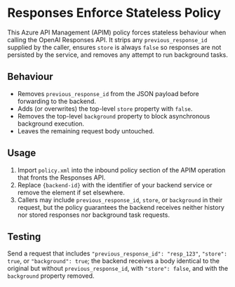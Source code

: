 # Responses Enforce Stateless Policy

This Azure API Management (APIM) policy forces stateless behaviour when calling the OpenAI Responses API. It strips any `previous_response_id` supplied by the caller, ensures `store` is always `false` so responses are not persisted by the service, and removes any attempt to run background tasks.

## Behaviour

- Removes `previous_response_id` from the JSON payload before forwarding to the backend.
- Adds (or overwrites) the top-level `store` property with `false`.
- Removes the top-level `background` property to block asynchronous background execution.
- Leaves the remaining request body untouched.

## Usage

1. Import `policy.xml` into the inbound policy section of the APIM operation that fronts the Responses API.
2. Replace `{backend-id}` with the identifier of your backend service or remove the element if set elsewhere.
3. Callers may include `previous_response_id`, `store`, or `background` in their request, but the policy guarantees the backend receives neither history nor stored responses nor background task requests.

## Testing

Send a request that includes `"previous_response_id": "resp_123"`, `"store": true`, or `"background": true`; the backend receives a body identical to the original but without `previous_response_id`, with `"store": false`, and with the `background` property removed.
